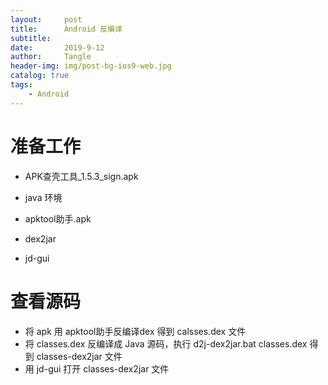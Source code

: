 ```yaml
---
layout:     post
title:      Android 反编译
subtitle:   
date:       2019-9-12
author:     Tangle
header-img: img/post-bg-ios9-web.jpg
catalog: true
tags:
    - Android
---
```


# 准备工作

- APK查壳工具_1.5.3_sign.apk

- java 环境
- apktool助手.apk
- dex2jar
- jd-gui

# 查看源码

- 将 apk 用 apktool助手反编译dex 得到 calsses.dex 文件
- 将 classes.dex 反编译成 Java 源码，执行 d2j-dex2jar.bat classes.dex 得到 classes-dex2jar 文件
- 用 jd-gui 打开 classes-dex2jar 文件
